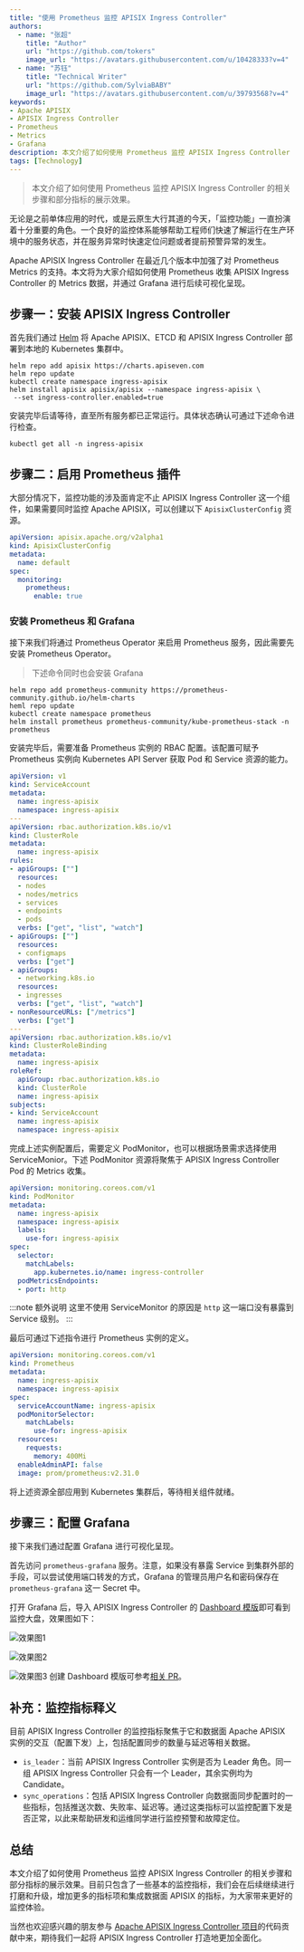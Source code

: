 ```yaml
---
title: "使用 Prometheus 监控 APISIX Ingress Controller"
authors:
  - name: "张超"
    title: "Author"
    url: "https://github.com/tokers"
    image_url: "https://avatars.githubusercontent.com/u/10428333?v=4"
  - name: "苏钰"
    title: "Technical Writer"
    url: "https://github.com/SylviaBABY"
    image_url: "https://avatars.githubusercontent.com/u/39793568?v=4"
keywords: 
- Apache APISIX
- APISIX Ingress Controller
- Prometheus
- Metrics
- Grafana
description: 本文介绍了如何使用 Prometheus 监控 APISIX Ingress Controller 的相关步骤和部分指标的展示效果。
tags: [Technology]
---
```


> 本文介绍了如何使用 Prometheus 监控 APISIX Ingress Controller 的相关步骤和部分指标的展示效果。

<!--truncate-->

无论是之前单体应用的时代，或是云原生大行其道的今天，「监控功能」一直扮演着十分重要的角色。一个良好的监控体系能够帮助工程师们快速了解运行在生产环境中的服务状态，并在服务异常时快速定位问题或者提前预警异常的发生。

Apache APISIX Ingress Controller 在最近几个版本中加强了对 Prometheus Metrics 的支持。本文将为大家介绍如何使用 Prometheus 收集 APISIX Ingress Controller 的 Metrics 数据，并通过 Grafana 进行后续可视化呈现。

## 步骤一：安装 APISIX Ingress Controller

首先我们通过 [Helm](https://helm.sh/) 将 Apache APISIX、ETCD 和 APISIX Ingress Controller 部署到本地的 Kubernetes 集群中。

```shell
helm repo add apisix https://charts.apiseven.com
helm repo update
kubectl create namespace ingress-apisix
helm install apisix apisix/apisix --namespace ingress-apisix \
 --set ingress-controller.enabled=true
```

安装完毕后请等待，直至所有服务都已正常运行。具体状态确认可通过下述命令进行检查。

```shell
kubectl get all -n ingress-apisix
```

## 步骤二：启用 Prometheus 插件

大部分情况下，监控功能的涉及面肯定不止 APISIX Ingress Controller 这一个组件，如果需要同时监控 Apache APISIX，可以创建以下 `ApisixClusterConfig` 资源。

```yaml
apiVersion: apisix.apache.org/v2alpha1
kind: ApisixClusterConfig
metadata:
  name: default
spec:
  monitoring:
    prometheus:
      enable: true
```

### 安装 Prometheus 和 Grafana

接下来我们将通过 Prometheus Operator 来启用 Prometheus 服务，因此需要先安装 Prometheus Operator。

> 下述命令同时也会安装 Grafana

```shell
helm repo add prometheus-community https://prometheus-community.github.io/helm-charts
heml repo update
kubectl create namespace prometheus
helm install prometheus prometheus-community/kube-prometheus-stack -n prometheus
```

安装完毕后，需要准备 Prometheus 实例的 RBAC 配置。该配置可赋予 Prometheus 实例向 Kubernetes API Server 获取 Pod 和 Service 资源的能力。

```yaml
apiVersion: v1
kind: ServiceAccount
metadata:
  name: ingress-apisix
  namespace: ingress-apisix
---
apiVersion: rbac.authorization.k8s.io/v1
kind: ClusterRole
metadata:
  name: ingress-apisix
rules:
- apiGroups: [""]
  resources:
  - nodes
  - nodes/metrics
  - services
  - endpoints
  - pods
  verbs: ["get", "list", "watch"]
- apiGroups: [""]
  resources:
  - configmaps
  verbs: ["get"]
- apiGroups:
  - networking.k8s.io
  resources:
  - ingresses
  verbs: ["get", "list", "watch"]
- nonResourceURLs: ["/metrics"]
  verbs: ["get"]
---
apiVersion: rbac.authorization.k8s.io/v1
kind: ClusterRoleBinding
metadata:
  name: ingress-apisix
roleRef:
  apiGroup: rbac.authorization.k8s.io
  kind: ClusterRole
  name: ingress-apisix
subjects:
- kind: ServiceAccount
  name: ingress-apisix
  namespace: ingress-apisix
```

完成上述实例配置后，需要定义 PodMonitor，也可以根据场景需求选择使用 ServiceMonior。下述 PodMonitor 资源将聚焦于 APISIX Ingress Controller Pod 的 Metrics 收集。

```yaml
apiVersion: monitoring.coreos.com/v1
kind: PodMonitor
metadata:
  name: ingress-apisix
  namespace: ingress-apisix
  labels:
    use-for: ingress-apisix
spec:
  selector:
    matchLabels:
      app.kubernetes.io/name: ingress-controller
  podMetricsEndpoints:
  - port: http
```

:::note 额外说明
这里不使用 ServiceMonitor 的原因是 `http` 这一端口没有暴露到 Service 级别。
:::

最后可通过下述指令进行 Prometheus 实例的定义。

```yaml
apiVersion: monitoring.coreos.com/v1
kind: Prometheus
metadata:
  name: ingress-apisix
  namespace: ingress-apisix
spec:
  serviceAccountName: ingress-apisix
  podMonitorSelector:
    matchLabels:
      use-for: ingress-apisix
  resources:
    requests:
      memory: 400Mi
  enableAdminAPI: false
  image: prom/prometheus:v2.31.0
```

将上述资源全部应用到 Kubernetes 集群后，等待相关组件就绪。

## 步骤三：配置 Grafana

接下来我们通过配置 Grafana 进行可视化呈现。

首先访问 `prometheus-grafana` 服务。注意，如果没有暴露 Service 到集群外部的手段，可以尝试使用端口转发的方式，Grafana 的管理员用户名和密码保存在 `prometheus-grafana` 这一 Secret 中。

打开 Grafana 后，导入 APISIX Ingress Controller 的 [Dashboard 模版](https://raw.githubusercontent.com/apache/apisix-ingress-controller/22e548bc267115ccd36aec4200d5399aab565958/docs/assets/other/json/apisix-ingress-controller-grafana.json)即可看到监控大盘，效果图如下：

![效果图1](https://static.apiseven.com/202108/1639381275740-d9e3b2a7-6895-43f2-8119-212ea616dddd.png)

![效果图2](https://static.apiseven.com/202108/1639381348652-7fb30365-179c-4b68-a168-ec3c9da7324d.png)

![效果图3](https://static.apiseven.com/202108/1639381376926-d6af92c7-16dd-4306-8931-9b83e7e8dce1.png)
创建 Dashboard 模版可参考[相关 PR](https://github.com/apache/apisix-ingress-controller/pull/731)。

## 补充：监控指标释义

目前 APISIX Ingress Controller 的监控指标聚焦于它和数据面 Apache APISIX 实例的交互（配置下发）上，包括配置同步的数量与延迟等相关数据。

- `is_leader`：当前 APISIX Ingress Controller 实例是否为 Leader 角色。同一组 APISIX Ingress Controller 只会有一个 Leader，其余实例均为 Candidate。
- `sync_operations`：包括 APISIX Ingress Controller 向数据面同步配置时的一些指标，包括推送次数、失败率、延迟等。通过这类指标可以监控配置下发是否正常，以此来帮助研发和运维同学进行监控预警和故障定位。

## 总结

本文介绍了如何使用 Prometheus 监控 APISIX Ingress Controller 的相关步骤和部分指标的展示效果。目前只包含了一些基本的监控指标，我们会在后续继续进行打磨和升级，增加更多的指标项和集成数据面 APISIX 的指标，为大家带来更好的监控体验。

当然也欢迎感兴趣的朋友参与 [Apache APISIX Ingress Controller 项目](https://github.com/apache/apisix-ingress-controller)的代码贡献中来，期待我们一起将 APISIX Ingress Controller 打造地更加全面化。
